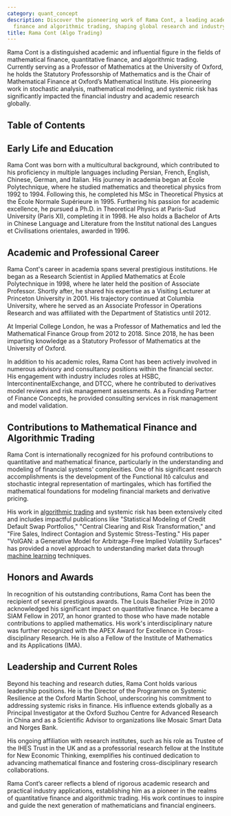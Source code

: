 ```yaml
---
category: quant_concept
description: Discover the pioneering work of Rama Cont, a leading academic in mathematical
  finance and algorithmic trading, shaping global research and industry practices.
title: Rama Cont (Algo Trading)
---
```


Rama Cont is a distinguished academic and influential figure in the fields of mathematical finance, quantitative finance, and algorithmic trading. Currently serving as a Professor of Mathematics at the University of Oxford, he holds the Statutory Professorship of Mathematics and is the Chair of Mathematical Finance at Oxford’s Mathematical Institute. His pioneering work in stochastic analysis, mathematical modeling, and systemic risk has significantly impacted the financial industry and academic research globally.

## Table of Contents

## Early Life and Education

Rama Cont was born with a multicultural background, which contributed to his proficiency in multiple languages including Persian, French, English, Chinese, German, and Italian. His journey in academia began at École Polytechnique, where he studied mathematics and theoretical physics from 1992 to 1994. Following this, he completed his MSc in Theoretical Physics at the École Normale Supérieure in 1995. Furthering his passion for academic excellence, he pursued a Ph.D. in Theoretical Physics at Paris-Sud University (Paris XI), completing it in 1998. He also holds a Bachelor of Arts in Chinese Language and Literature from the Institut national des Langues et Civilisations orientales, awarded in 1996.

## Academic and Professional Career

Rama Cont's career in academia spans several prestigious institutions. He began as a Research Scientist in Applied Mathematics at École Polytechnique in 1998, where he later held the position of Associate Professor. Shortly after, he shared his expertise as a Visiting Lecturer at Princeton University in 2001. His trajectory continued at Columbia University, where he served as an Associate Professor in Operations Research and was affiliated with the Department of Statistics until 2012.

At Imperial College London, he was a Professor of Mathematics and led the Mathematical Finance Group from 2012 to 2018. Since 2018, he has been imparting knowledge as a Statutory Professor of Mathematics at the University of Oxford.

In addition to his academic roles, Rama Cont has been actively involved in numerous advisory and consultancy positions within the financial sector. His engagement with industry includes roles at HSBC, IntercontinentalExchange, and DTCC, where he contributed to derivatives model reviews and risk management assessments. As a Founding Partner of Finance Concepts, he provided consulting services in risk management and model validation.

## Contributions to Mathematical Finance and Algorithmic Trading

Rama Cont is internationally recognized for his profound contributions to quantitative and mathematical finance, particularly in the understanding and modeling of financial systems' complexities. One of his significant research accomplishments is the development of the Functional Itô calculus and stochastic integral representation of martingales, which has fortified the mathematical foundations for modeling financial markets and derivative pricing.

His work in [algorithmic trading](/wiki/algorithmic-trading) and systemic risk has been extensively cited and includes impactful publications like "Statistical Modeling of Credit Default Swap Portfolios," "Central Clearing and Risk Transformation," and "Fire Sales, Indirect Contagion and Systemic Stress-Testing." His paper "VolGAN: a Generative Model for Arbitrage-Free Implied Volatility Surfaces" has provided a novel approach to understanding market data through [machine learning](/wiki/machine-learning) techniques.

## Honors and Awards

In recognition of his outstanding contributions, Rama Cont has been the recipient of several prestigious awards. The Louis Bachelier Prize in 2010 acknowledged his significant impact on quantitative finance. He became a SIAM Fellow in 2017, an honor granted to those who have made notable contributions to applied mathematics. His work's interdisciplinary nature was further recognized with the APEX Award for Excellence in Cross-disciplinary Research. He is also a Fellow of the Institute of Mathematics and its Applications (IMA).

## Leadership and Current Roles

Beyond his teaching and research duties, Rama Cont holds various leadership positions. He is the Director of the Programme on Systemic Resilience at the Oxford Martin School, underscoring his commitment to addressing systemic risks in finance. His influence extends globally as a Principal Investigator at the Oxford Suzhou Centre for Advanced Research in China and as a Scientific Advisor to organizations like Mosaic Smart Data and Norges Bank.

His ongoing affiliation with research institutes, such as his role as Trustee of the IHES Trust in the UK and as a professorial research fellow at the Institute for New Economic Thinking, exemplifies his continued dedication to advancing mathematical finance and fostering cross-disciplinary research collaborations.

Rama Cont’s career reflects a blend of rigorous academic research and practical industry applications, establishing him as a pioneer in the realms of quantitative finance and algorithmic trading. His work continues to inspire and guide the next generation of mathematicians and financial engineers.
